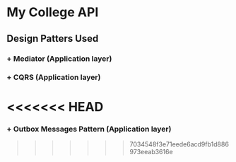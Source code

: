 ﻿# My College API

## Design Patters Used

### + Mediator (Application layer)

### + CQRS (Application layer)

<<<<<<< HEAD
=======
### + Outbox Messages Pattern (Application layer)

>>>>>>> 7034548f3e71eede6acd9fb1d886973eeab3616e
